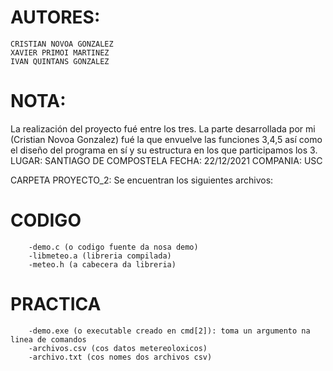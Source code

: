 # AUTORES:
    CRISTIAN NOVOA GONZALEZ
    XAVIER PRIMOI MARTINEZ
    IVAN QUINTANS GONZALEZ
    
# NOTA:
  La realización del proyecto fué entre los tres. La parte desarrollada por mi (Cristian Novoa Gonzalez) fué la que envuelve las funciones 3,4,5 así como el diseño del programa en sí y su estructura en los que participamos los 3.
LUGAR: SANTIAGO DE COMPOSTELA
FECHA: 22/12/2021
COMPANIA: USC



CARPETA PROYECTO_2:
Se encuentran los siguientes archivos:
# CODIGO
		-demo.c (o codigo fuente da nosa demo)
		-libmeteo.a (libreria compilada)
		-meteo.h (a cabecera da libreria)
# PRACTICA
		-demo.exe (o executable creado en cmd[2]): toma un argumento na linea de comandos
		-archivos.csv (cos datos metereoloxicos)
		-archivo.txt (cos nomes dos archivos csv)
    
